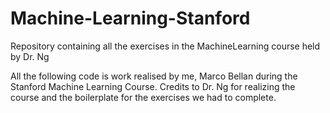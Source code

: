 # Machine-Learning-Stanford
Repository containing all the exercises in the MachineLearning course held by Dr. Ng

All the following code is work realised by me, Marco Bellan during the Stanford Machine Learning Course.
Credits to Dr. Ng for realizing the course and the boilerplate for the exercises we had to complete.
